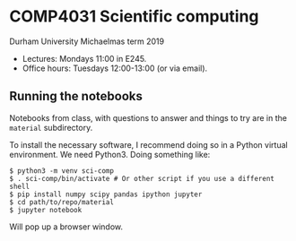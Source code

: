 # COMP4031 Scientific computing

Durham University Michaelmas term 2019

- Lectures: Mondays 11:00 in E245.
- Office hours: Tuesdays 12:00-13:00 (or via email).

## Running the notebooks

Notebooks from class, with questions to answer and things to try are
in the `material` subdirectory.

To install the necessary software, I recommend doing so in a Python
virtual environment. We need Python3. Doing something like:

```shell
$ python3 -m venv sci-comp
$ . sci-comp/bin/activate # Or other script if you use a different shell
$ pip install numpy scipy pandas ipython jupyter
$ cd path/to/repo/material
$ jupyter notebook
```

Will pop up a browser window.
